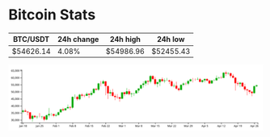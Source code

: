 # Bitcoin Stats

BTC/USDT|24h change|24h high|24h low|
|---|---|---|---|
|$54626.14|4.08%|$54986.96|$52455.43|

<img src="./chart.svg">
